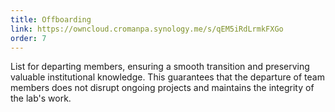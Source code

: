 ```yaml
---
title: Offboarding
link: https://owncloud.cromanpa.synology.me/s/qEM5iRdLrmkFXGo
order: 7
---
```


List for departing members, ensuring a smooth transition and preserving valuable institutional knowledge. This guarantees that the departure of team members does not disrupt ongoing projects and maintains the integrity of the lab's work.